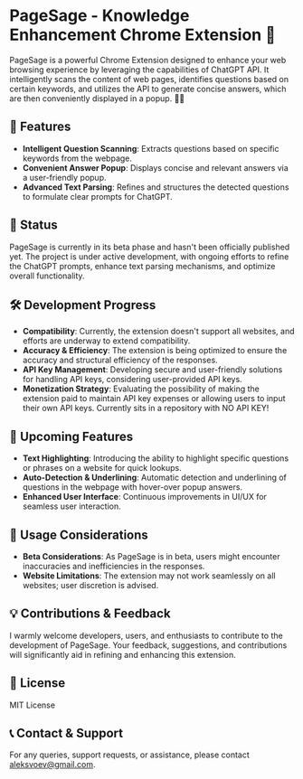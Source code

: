 # PageSage - Knowledge Enhancement Chrome Extension 🌿

PageSage is a powerful Chrome Extension designed to enhance your web browsing experience by leveraging the capabilities of ChatGPT API. It intelligently scans the content of web pages, identifies questions based on certain keywords, and utilizes the API to generate concise answers, which are then conveniently displayed in a popup. 🧠✨

## 🌟 **Features**
- **Intelligent Question Scanning**: Extracts questions based on specific keywords from the webpage.
- **Convenient Answer Popup**: Displays concise and relevant answers via a user-friendly popup.
- **Advanced Text Parsing**: Refines and structures the detected questions to formulate clear prompts for ChatGPT.
  
## 🚀 **Status**
PageSage is currently in its beta phase and hasn't been officially published yet. The project is under active development, with ongoing efforts to refine the ChatGPT prompts, enhance text parsing mechanisms, and optimize overall functionality.

## 🛠 **Development Progress**
- **Compatibility**: Currently, the extension doesn't support all websites, and efforts are underway to extend compatibility.
- **Accuracy & Efficiency**: The extension is being optimized to ensure the accuracy and structural efficiency of the responses.
- **API Key Management**: Developing secure and user-friendly solutions for handling API keys, considering user-provided API keys.
- **Monetization Strategy**: Evaluating the possibility of making the extension paid to maintain API key expenses or allowing users to input their own API keys. Currently sits in a repository with NO API KEY!
  
## 🌿 **Upcoming Features**
- **Text Highlighting**: Introducing the ability to highlight specific questions or phrases on a website for quick lookups.
- **Auto-Detection & Underlining**: Automatic detection and underlining of questions in the webpage with hover-over popup answers.
- **Enhanced User Interface**: Continuous improvements in UI/UX for seamless user interaction.

## 🧐 **Usage Considerations**
- **Beta Considerations**: As PageSage is in beta, users might encounter inaccuracies and inefficiencies in the responses.
- **Website Limitations**: The extension may not work seamlessly on all websites; user discretion is advised.

## 💡 **Contributions & Feedback**
I warmly welcome developers, users, and enthusiasts to contribute to the development of PageSage. Your feedback, suggestions, and contributions will significantly aid in refining and enhancing this extension.

## 📝 **License**
MIT License

## 📞 **Contact & Support**
For any queries, support requests, or assistance, please contact aleksvoev@gmail.com.
